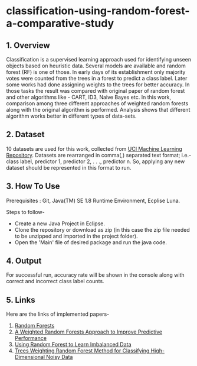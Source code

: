 # classification-using-random-forest-a-comparative-study

## 1. Overview
Classification is a supervised learning approach used for identifying unseen objects
based on heuristic data. Several models are available and random forest (RF) is one
of those. In early days of its establishment only majority votes were counted from
the trees in a forest to predict a class label. Later some works had done assigning
weights to the trees for better accuracy. In those tasks the result was compared with
original paper of random forest and other algorithms like - CART, ID3, Naive Bayes
etc. In this work, comparison among three different approaches of weighted random
forests along with the original algorithm is performed. Analysis shows that different
algorithm works better in different types of data-sets.

## 2. Dataset
10 datasets are used for this work, collected from [UCI Machine Learning Repository](http://archive.ics.uci.edu/ml/index.php). Datasets are rearranged in comma(,) separated text format; i.e.- class label, predictor 1, predictor 2, . . ., predictor n. So, applying any new dataset should be represented in this format to run.

## 3. How To Use
Prerequisites : Git, Java(TM) SE 1.8 Runtime Environment, Ecplise Luna.

Steps to follow-
  - Create a new Java Project in Eclipse.
  - Clone the repository or download as zip (in this case the zip file needed to be unzipped and imported in the project folder).
  - Open the 'Main' file of desired package and run the java code.

## 4. Output
For successful run, accuracy rate will be shown in the console along with correct and incorrect class label counts.

## 5. Links
Here are the links of implemented papers-
1. [Random Forests](https://www.stat.berkeley.edu/~breiman/randomforest2001.pdf)
2. [A Weighted Random Forests Approach to Improve Predictive Performance](https://www.ncbi.nlm.nih.gov/pmc/articles/PMC3912194/)
3. [Using Random Forest to Learn Imbalanced Data](http://statistics.berkeley.edu/sites/default/files/tech-reports/666.pdf)
4. [Trees Weighting Random Forest Method for Classifying High-Dimensional Noisy Data](http://ieeexplore.ieee.org/document/5704290/)
